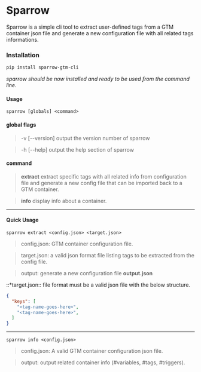 # Sparrow
Sparrow is a simple cli tool to extract user-defined tags from a GTM container json file and generate a new configuration file with all related tags informations.



  ### Installation
  ```bash
  pip install sparrow-gtm-cli
  ```
_sparrow should be now installed and ready to be used from the command line._

#### Usage
```
sparrow [globals] <command>
```

#### global flags
  > -v [--version] output the version number of sparrow

  > -h [--help] output the help section of sparrow

#### command
> **extract** extract specific tags with all related info from configuration file and generate a new config file that can be imported back to a GTM container.

> **info** display info about a container.

---
#### Quick  Usage
```
sparrow extract <config.json> <target.json>
```
  > config.json: GTM container configuration file.

  > target.json: a valid json format file listing tags to be extracted from the config file.

  > output: generate a new configuration file **output.json**

::*target.json:: file format must be a valid json file with the below structure.

```json
{
  "keys": [
    "<tag-name-goes-here>",
    "<tag-name-goes-here>",
  ]
}
```

---
```
sparrow info <config.json>
```
  > config.json: A valid GTM container configuration json file.
  
  > output: output related container info (#variables, #tags, #triggers).

